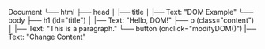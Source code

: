 Document
└── html
    ├── head
    │   |── title
    │       |── Text: "DOM Example"
    └── body
        ├── h1 (id="title")
        │   |── Text: "Hello, DOM!"
        ├── p (class="content")
        │   |── Text: "This is a paragraph."
        └── button (onclick="modifyDOM()")
            |── Text: "Change Content"
